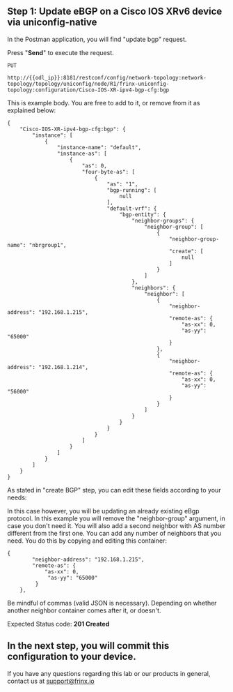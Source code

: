 ## Step 1: Update eBGP on a Cisco IOS XRv6 device via uniconfig-native

In the Postman application, you will find "update bgp" request.

Press "**Send**" to execute the request.

```
PUT

http://{{odl_ip}}:8181/restconf/config/network-topology:network-topology/topology/uniconfig/node/R1/frinx-uniconfig-topology:configuration/Cisco-IOS-XR-ipv4-bgp-cfg:bgp
```


This is example body. You are free to add to it, or remove from it as explained below:

```
{
    "Cisco-IOS-XR-ipv4-bgp-cfg:bgp": {
        "instance": [
            {
                "instance-name": "default",
                "instance-as": [
                    {
                        "as": 0,
                        "four-byte-as": [
                            {
                                "as": "1",
                                "bgp-running": [
                                    null
                                ],
                                "default-vrf": {
                                    "bgp-entity": {
                                        "neighbor-groups": {
                                            "neighbor-group": [
                                                {
                                                    "neighbor-group-name": "nbrgroup1",
                                                    "create": [
                                                        null
                                                    ]
                                                }
                                            ]
                                        },
                                        "neighbors": {
                                            "neighbor": [
                                                {
                                                    "neighbor-address": "192.168.1.215",
                                                    "remote-as": {
                                                        "as-xx": 0,
                                                        "as-yy": "65000"
                                                    }
                                                },
                                                {
                                                    "neighbor-address": "192.168.1.214",
                                                    "remote-as": {
                                                        "as-xx": 0,
                                                        "as-yy": "56000"
                                                    }
                                                }
                                            ]
                                        }
                                    }
                                }
                            }
                        ]
                    }
                ]
            }
        ]
    }
}
```
As stated in "create BGP" step, you can edit these fields according to your needs:

In this case however, you will be updating an already existing eBgp protocol. In this example you will remove the "neighbor-group" argument, in case you don't need it. You will also add a second neighbor with AS number different from the first one. You can add any number of neighbors that you need. You do this by copying and editing this container:

```
{
        "neighbor-address": "192.168.1.215",
        "remote-as": {
            "as-xx": 0,
             "as-yy": "65000"
         }
    },
```

Be mindful of commas (valid JSON is necessary). Depending on whether another neighbor container comes after it, or doesn't.

Expected Status code: **201 Created**

In the next step, you will commit this configuration to your device.
---
If you have any questions regarding this lab or our products in general, contact us at [support@frinx.io](mailto:support@frinx.io)